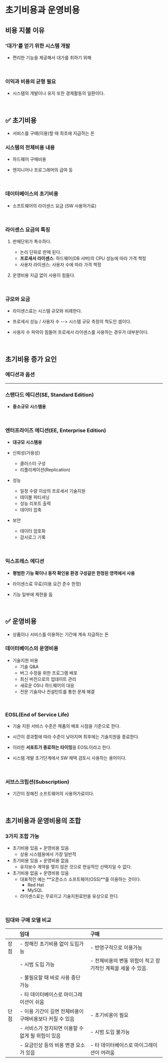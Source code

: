 # 초기비용과 운영비용

## 비용 지불 이유

### '대가'를 얻기 위한 시스템 개발

- 편리한 기능을 제공해서 대가를 취하기 위해

<br>

### 이익과 비용의 균형 필요

- 시스템의 개발이나 유지 또한 경제활동의 일환이다.

<br>

## ✅ **초기비용**

- 서비스를 구매(이용)할 때 최초에 지급하는 돈

### 시스템의 전체비용 내용

- 하드웨어 구매비용

- 엔지니어나 프로그래머의 급여 등

<br>

### 데이터베이스의 초기비용

- 소프트웨어의 라이센스 요금 (SW 사용허가료)

<br>

### 라이센스 요금의 특징

1. 판매단위가 특수하다.

   - 논리 단위로 판매 된다.
   - **프로세서 라이센스**: 하드웨어(DB 서버)의 CPU 성능에 따라 가격 책정
   - 사용자 라이센스: 사용자 수에 따라 가격 책정

2. 운영비용 지급 없이 사용이 힘들다.

<br>

### 규모와 요금

- 라이센스료는 시스템 규모와 비례한다.

- 프로세서 성능 / 사용자 수 --> 시스템 규모 측정의 척도인 셈이다.

- 사용자 수 파악이 힘들어 프로세서 라이센스를 사용하는 경우가 대부분이다.

<br>

## 초기비용 증가 요인

### **에디션과 옵션**

---

### 스탠다드 에디션(SE, Standard Edition)

- **중소규모 시스템용**

<br>

### 엔터프라이즈 에디션(EE, Enterprise Edition)

- **대규모 시스템용**

- 신뢰성(가용성)

  - 클러스터 구성
  - 리플리케이션(Replication)

- 성능
  - 일정 수량 이상의 프로세서 기술지원
  - 테이블 파티셔닝
  - 성능 리포트 출력
  - 데이터 압축
- 보안
  - 데이터 암호화
  - 감사로그 기록

<br>

### 익스프레스 에디션

- **평범한 기능 확이나 동작 확인용 환경 구성같은 한정된 영역에서 사용**

- 라이센스료 무료(이용 요건 준수 한정)

- 기능 일부에 제한을 둠

<br>

## ✅ **운영비용**

- 상품이나 서비스를 이용하는 기간에 계속 지급하는 돈

### 데이터베이스의 운영비용

- 기술지원 비용
  - 기술 Q&A
  - 버그 수정을 위한 프로그램 배포
  - 최신 버전으로의 업데이트 관리
  - 새로운 OS나 하드웨어의 대응
  - 전문 기술자나 컨설턴트를 통한 문제 해결

<br>

### EOSL(End of Service Life)

- 기술 지원 서비스 수준은 제품의 배포 시점을 기준으로 한다.

- 시간이 경과함에 따라 수준이 낮아지며 최후에는 기술지원을 종료한다.

- 이러한 **서포트가 종료하는 타이밍**을 EOSL이라고 한다.

- 시스템 개발 초기단계에서 SW 채택 검토시 사용하는 용어이다.

<br>

### 서브스크립션(Subscription)

- 기간이 정해진 소프트웨어의 사용허가료이다.

<br>

## 초기비용과 운영비용의 조합

### 3가지 조합 가능

- 초기비용 있음 + 운영비용 있음
  - 상용 시스템용에서 가장 일반적
- 초기비용 있음 + 운영비용 없음
  - 유지보수 계약을 맺지 않은 것으로 현실적인 선택지일 수 없다.
- 초기비용 없음 + 운영비용 있음
  - 대표적인 예는 **오픈소스 소프트웨어(OSS)**를 이용하는 것이다.
    - Red Hat
    - MySQL
  - 라이센스료는 무료이고 기술지원료만을 유상으로 한다.

<br>

### 임대와 구매 모델 비교

|      | 임대                                                    | 구매                                                        |
| :--- | :------------------------------------------------------ | :---------------------------------------------------------- |
| 장점 | - 정해진 초기비용 없이 도입가능                         | - 반영구적으로 이용가능                                     |
|      | - 시범 도입 가능                                        | - 전체비용의 변동 위험이 적고 장기적인 계획을 세울 수 있음. |
|      | - 불필요할 때 바로 사용 중단 가능                       |                                                             |
|      | - 타 데이터베이스로 마이그레이션이 쉬움                 |                                                             |
| 단점 | - 이용 기간이 길면 전체비용이 구매비용보다 커질 수 있음 | - 초기비용이 필요                                           |
|      | - 서비스가 정지되면 이용할 수 없게 될 위험이 있음       | - 시범 도입 불가능                                          |
|      | - 요금인상 등의 비용 변경 요소가 있음                   | - 타 데이터베이스로 마이그레이션이 어려움                   |
